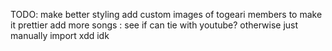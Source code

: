 TODO: make better styling
add custom images of togeari members to make it prettier
add more songs : see if can tie with youtube? otherwise just manually import xdd
idk
